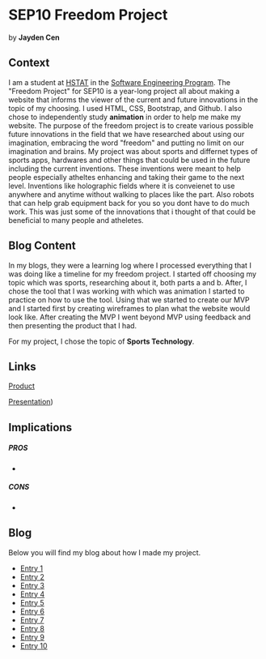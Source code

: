 # SEP10 Freedom Project
by **Jayden Cen**

## Context
I am a student at [HSTAT](https://www.hstat.org/) in the [Software Engineering Program](https://hstatsep.github.io/). The "Freedom Project" for SEP10 is a year-long project all about making a website that informs the viewer of the current and future innovations in the topic of my choosing. I used HTML, CSS, Bootstrap, and Github. I also chose to independently study **animation** in order to help me make my website. The purpose of the freedom project is to create various possible future innovations in the field that we have researched about using our imagination, embracing the word "freedom" and putting no limit on our imagination and brains. My project was about sports and differnet types of sports apps, hardwares and other things that could be used in the future including the current inventions. These inventions were meant to help people especially atheltes enhancing and taking their game to the next level. Inventions like holographic fields where it is conveienet to use anywhere and anytime without walking to places like the part. Also robots that can help grab equipment back for you so you dont have to do much work. This was just some of the innovations that i thought of that could be beneficial to many people and atheletes.  

## Blog Content 
In my blogs, they were a learning log where I processed everything that I was doing like a timeline for my freedom project. I started off choosing my topic which was sports, researching about it, both parts a and b. After, I chose the tool that I was working with which was animation I started to practice on how to use the tool. Using that we started to create our MVP and I started first by creating wireframes to plan what the website would look like. After creating the MVP I went beyond MVP using feedback and then presenting the product that I had. 

For my project, I chose the topic of **Sports Technology**. 


## Links

[Product](https://jaydenc3399.github.io/sep10-freedom-project/?authuser=0)

[Presentation](https://docs.google.com/presentation/d/1S8LSHDK6EPt7Vi9eETr8gy11RhT_bVRvWvdfuA54-1A/edit))

## Implications
##### PROS
* 
##### CONS
* 


## Blog
Below you will find my blog about how I made my project.

* [Entry 1](blog/entry01.md)
* [Entry 2](blog/entry02.md)
* [Entry 3](blog/entry03.md)
* [Entry 4](blog/entry04.md)
* [Entry 5](blog/entry05.md)
* [Entry 6](blog/entry06.md)
* [Entry 7](blog/entry07.md)
* [Entry 8](blog/entry08.md)
* [Entry 9](blog/entry09.md)
* [Entry 10](blog/entry10.md)
